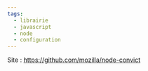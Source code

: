 ```yaml
---
tags:
  - librairie
  - javascript
  - node
  - configuration
---
```

Site : https://github.com/mozilla/node-convict